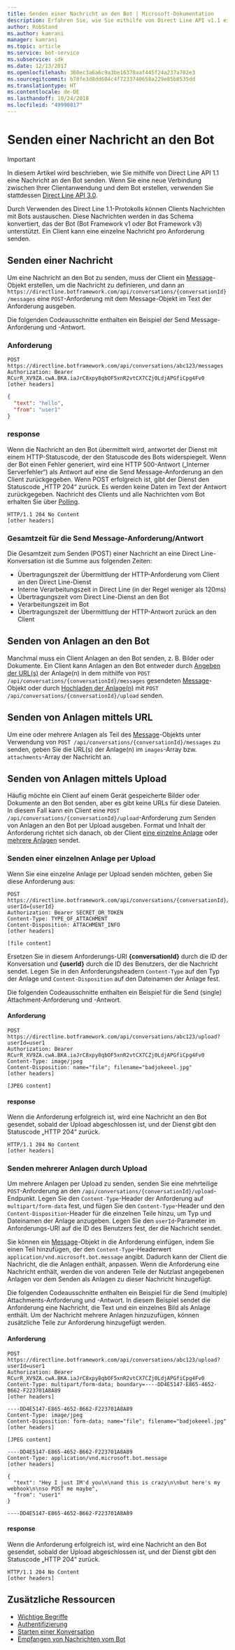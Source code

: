 ```yaml
---
title: Senden einer Nachricht an den Bot | Microsoft-Dokumentation
description: Erfahren Sie, wie Sie mithilfe von Direct Line API v1.1 eine Nachricht an den Bot senden.
author: RobStand
ms.author: kamrani
manager: kamrani
ms.topic: article
ms.service: bot-service
ms.subservice: sdk
ms.date: 12/13/2017
ms.openlocfilehash: 360ec3a6a6c9a3be16370aaf445f24a237a702e3
ms.sourcegitcommit: b78fe3d8dd604c4f7233740658a229e85b8535dd
ms.translationtype: HT
ms.contentlocale: de-DE
ms.lasthandoff: 10/24/2018
ms.locfileid: "49998017"
---
```

# <a name="send-a-message-to-the-bot"></a>Senden einer Nachricht an den Bot

> [!IMPORTANT]
> In diesem Artikel wird beschrieben, wie Sie mithilfe von Direct Line API 1.1 eine Nachricht an den Bot senden. Wenn Sie eine neue Verbindung zwischen Ihrer Clientanwendung und dem Bot erstellen, verwenden Sie stattdessen [Direct Line API 3.0](bot-framework-rest-direct-line-3-0-send-activity.md).

Durch Verwenden des Direct Line 1.1-Protokolls können Clients Nachrichten mit Bots austauschen. Diese Nachrichten werden in das Schema konvertiert, das der Bot (Bot Framework v1 oder Bot Framework v3) unterstützt. Ein Client kann eine einzelne Nachricht pro Anforderung senden. 

## <a name="send-a-message"></a>Senden einer Nachricht

Um eine Nachricht an den Bot zu senden, muss der Client ein [Message](bot-framework-rest-direct-line-1-1-api-reference.md#message-object)-Objekt erstellen, um die Nachricht zu definieren, und dann an `https://directline.botframework.com/api/conversations/{conversationId}/messages` eine `POST`-Anforderung mit dem Message-Objekt im Text der Anforderung ausgeben.

Die folgenden Codeausschnitte enthalten ein Beispiel der Send Message-Anforderung und -Antwort.

### <a name="request"></a>Anforderung

```http
POST https://directline.botframework.com/api/conversations/abc123/messages
Authorization: Bearer RCurR_XV9ZA.cwA.BKA.iaJrC8xpy8qbOF5xnR2vtCX7CZj0LdjAPGfiCpg4Fv0
[other headers]
```

```json
{
  "text": "hello",
  "from": "user1"
}
```

### <a name="response"></a>response

Wenn die Nachricht an den Bot übermittelt wird, antwortet der Dienst mit einem HTTP-Statuscode, der den Statuscode des Bots widerspiegelt. Wenn der Bot einen Fehler generiert, wird eine HTTP 500-Antwort („Interner Serverfehler“) als Antwort auf eine die Send Message-Anforderung an den Client zurückgegeben. Wenn POST erfolgreich ist, gibt der Dienst den Statuscode „HTTP 204“ zurück. Es werden keine Daten im Text der Antwort zurückgegeben. Nachricht des Clients und alle Nachrichten vom Bot erhalten Sie über [Polling](bot-framework-rest-direct-line-1-1-receive-messages.md). 

```http
HTTP/1.1 204 No Content
[other headers]
```

### <a name="total-time-for-the-send-message-requestresponse"></a>Gesamtzeit für die Send Message-Anforderung/Antwort

Die Gesamtzeit zum Senden (POST) einer Nachricht an eine Direct Line-Konversation ist die Summe aus folgenden Zeiten:

- Übertragungszeit der Übermittlung der HTTP-Anforderung vom Client an den Direct Line-Dienst
- Interne Verarbeitungszeit in Direct Line (in der Regel weniger als 120ms)
- Übertragungszeit vom Direct Line-Dienst an den Bot
- Verarbeitungszeit im Bot
- Übertragungszeit der Übermittlung der HTTP-Antwort zurück an den Client

## <a name="send-attachments-to-the-bot"></a>Senden von Anlagen an den Bot

Manchmal muss ein Client Anlagen an den Bot senden, z. B. Bilder oder Dokumente. Ein Client kann Anlagen an den Bot entweder durch [Angeben der URL(s)](#send-by-url) der Anlage(n) in dem mithilfe von `POST /api/conversations/{conversationId}/messages` gesendeten [Message](bot-framework-rest-direct-line-1-1-api-reference.md#message-object)-Objekt oder durch [Hochladen der Anlage(n)](#upload-attachments) mit `POST /api/conversations/{conversationId}/upload` senden.

## <a id="send-by-url"></a> Senden von Anlagen mittels URL

Um eine oder mehrere Anlagen als Teil des [Message](bot-framework-rest-direct-line-1-1-api-reference.md#message-object)-Objekts unter Verwendung von `POST /api/conversations/{conversationId}/messages` zu senden, geben Sie die URL(s) der Anlage(n) im `images`-Array bzw. `attachments`-Array der Nachricht an.

## <a id="upload-attachments"></a> Senden von Anlagen mittels Upload

Häufig möchte ein Client auf einem Gerät gespeicherte Bilder oder Dokumente an den Bot senden, aber es gibt keine URLs für diese Dateien. In diesem Fall kann ein Client eine `POST /api/conversations/{conversationId}/upload`-Anforderung zum Senden von Anlagen an den Bot per Upload ausgeben. Format und Inhalt der Anforderung richtet sich danach, ob der Client [eine einzelne Anlage](#upload-one-attachment) oder [mehrere Anlagen](#upload-multiple-attachments) sendet.

### <a id="upload-one-attachment"></a> Senden einer einzelnen Anlage per Upload

Wenn Sie eine einzelne Anlage per Upload senden möchten, geben Sie diese Anforderung aus: 

```http
POST https://directline.botframework.com/api/conversations/{conversationId}/upload?userId={userId}
Authorization: Bearer SECRET_OR_TOKEN
Content-Type: TYPE_OF_ATTACHMENT
Content-Disposition: ATTACHMENT_INFO
[other headers]

[file content]
```

Ersetzen Sie in diesem Anforderungs-URI **{conversationId}** durch die ID der Konversation und **{userId}** durch die ID des Benutzers, der die Nachricht sendet. Legen Sie in den Anforderungsheadern `Content-Type` auf den Typ der Anlage und `Content-Disposition` auf den Dateinamen der Anlage fest.

Die folgenden Codeausschnitte enthalten ein Beispiel für die Send (single) Attachment-Anforderung und -Antwort.

#### <a name="request"></a>Anforderung

```http
POST https://directline.botframework.com/api/conversations/abc123/upload?userId=user1
Authorization: Bearer RCurR_XV9ZA.cwA.BKA.iaJrC8xpy8qbOF5xnR2vtCX7CZj0LdjAPGfiCpg4Fv0
Content-Type: image/jpeg
Content-Disposition: name="file"; filename="badjokeeel.jpg"
[other headers]

[JPEG content]
```

#### <a name="response"></a>response

Wenn die Anforderung erfolgreich ist, wird eine Nachricht an den Bot gesendet, sobald der Upload abgeschlossen ist, und der Dienst gibt den Statuscode „HTTP 204“ zurück.

```http
HTTP/1.1 204 No Content
[other headers]
```

### <a id="upload-multiple-attachments"></a> Senden mehrerer Anlagen durch Upload

Um mehrere Anlagen per Upload zu senden, senden Sie eine mehrteilige `POST`-Anforderung an den `/api/conversations/{conversationId}/upload`-Endpunkt. Legen Sie den `Content-Type`-Header der Anforderung auf `multipart/form-data` fest, und fügen Sie den `Content-Type`-Header und den `Content-Disposition`-Header für die einzelnen Teile hinzu, um Typ und Dateinamen der Anlage anzugeben. Legen Sie den `userId`-Parameter im Anforderungs-URI auf die ID des Benutzers fest, der die Nachricht sendet. 

Sie können ein [Message](bot-framework-rest-direct-line-1-1-api-reference.md#message-object)-Objekt in die Anforderung einfügen, indem Sie einen Teil hinzufügen, der den `Content-Type`-Headerwert `application/vnd.microsoft.bot.message` angibt. Dadurch kann der Client die Nachricht, die die Anlagen enthält, anpassen. Wenn die Anforderung eine Nachricht enthält, werden die von anderen Teile der Nutzlast angegebenen Anlagen vor dem Senden als Anlagen zu dieser Nachricht hinzugefügt. 

Die folgenden Codeausschnitte enthalten ein Beispiel für die Send (multiple) Attachments-Anforderung und -Antwort. In diesem Beispiel sendet die Anforderung eine Nachricht, die Text und ein einzelnes Bild als Anlage enthält. Um der Nachricht mehrere Anlagen hinzuzufügen, können zusätzliche Teile zur Anforderung hinzugefügt werden.

#### <a name="request"></a>Anforderung

```http
POST https://directline.botframework.com/api/conversations/abc123/upload?userId=user1
Authorization: Bearer RCurR_XV9ZA.cwA.BKA.iaJrC8xpy8qbOF5xnR2vtCX7CZj0LdjAPGfiCpg4Fv0
Content-Type: multipart/form-data; boundary=----DD4E5147-E865-4652-B662-F223701A8A89
[other headers]

----DD4E5147-E865-4652-B662-F223701A8A89
Content-Type: image/jpeg
Content-Disposition: form-data; name="file"; filename="badjokeeel.jpg"
[other headers]

[JPEG content]

----DD4E5147-E865-4652-B662-F223701A8A89
Content-Type: application/vnd.microsoft.bot.message
[other headers]

{
  "text": "Hey I just IM'd you\n\nand this is crazy\n\nbut here's my webhook\n\nso POST me maybe",
  "from": "user1"
}

----DD4E5147-E865-4652-B662-F223701A8A89
```

#### <a name="response"></a>response

Wenn die Anforderung erfolgreich ist, wird eine Nachricht an den Bot gesendet, sobald der Upload abgeschlossen ist, und der Dienst gibt den Statuscode „HTTP 204“ zurück.

```http
HTTP/1.1 204 No Content
[other headers]
```

## <a name="additional-resources"></a>Zusätzliche Ressourcen

- [Wichtige Begriffe](bot-framework-rest-direct-line-1-1-concepts.md)
- [Authentifizierung](bot-framework-rest-direct-line-1-1-authentication.md)
- [Starten einer Konversation](bot-framework-rest-direct-line-1-1-start-conversation.md)
- [Empfangen von Nachrichten vom Bot](bot-framework-rest-direct-line-1-1-receive-messages.md)